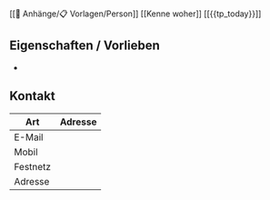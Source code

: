 [[📎 Anhänge/📋 Vorlagen/Person]] [[Kenne woher]] [[{{tp_today}}]]

## Eigenschaften / Vorlieben

- 

## 	Kontakt

| Art      | Adresse |
| -------- | ------- |
| E-Mail   |         |
| Mobil    |         |
| Festnetz |         |
| Adresse  |         |
